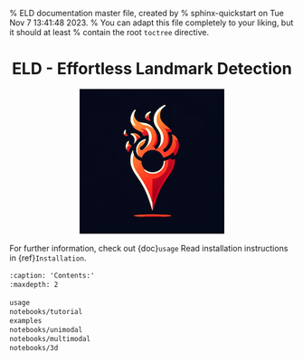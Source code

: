 % ELD documentation master file, created by
% sphinx-quickstart on Tue Nov  7 13:41:48 2023.
% You can adapt this file completely to your liking, but it should at least
% contain the root `toctree` directive.

<h1 align="center">ELD - Effortless Landmark Detection</h1>
<p align="center">
    <img src="ELD.png" alt="ELD logo"/>
</p>

For further information, check out {doc}`usage`
Read installation instructions in {ref}`Installation`.

```{toctree}
:caption: 'Contents:'
:maxdepth: 2

usage
notebooks/tutorial
examples
notebooks/unimodal
notebooks/multimodal
notebooks/3d
```
